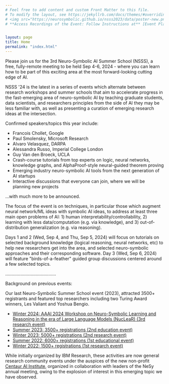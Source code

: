 ```yaml
---
# Feel free to add content and custom Front Matter to this file.
# To modify the layout, see https://jekyllrb.com/docs/themes/#overriding-theme-defaults
# <img src="https://neurosymbolic.github.io/nsss2023/data/poster-new.png" alt="Poster"/>
# **Access Recordings of the Event: Follow Instructions at** [Event Playback](https://neurosymbolic.github.io/nsss2023/playback.html)


layout: page
title: Home
permalink: "index.html"
---
```


Please join us for the 3rd Neuro-Symbolic AI Summer School (NSSS), a free, fully-remote meeting to be held Sep 4-6, 2024 - where you can learn how to be part of this exciting area at the most forward-looking cutting edge of AI.

NSSS '24 is the latest in a series of events which alternate between research workshops and summer schools that aim to accelerate progress in the fast-emerging area of neuro-symbolic AI by teaching graduate students, data scientists, and researchers principles from the side of AI they may be less familiar with, as well as presenting a curation of emerging research ideas at the intersection.

Confirmed speakers/topics this year include:
- Francois Chollet, Google
- Paul Smolensky, Microsoft Research
- Alvaro Velasquez, DARPA
- Alessandra Russo, Imperial College London
- Guy Van den Broeck, UCLA
- Crash-course tutorials from top experts on logic, neural networks, knowledge graphs, and AlphaProof-style neural-guided theorem proving
- Emerging industry neuro-symbolic AI tools from the next generation of AI startups
- Interactive discussions that everyone can join, where we will be planning new projects

...with much more to be announced.
 
The focus of the event is on techniques, in particular those which augment neural network/ML ideas with symbolic AI ideas, to address at least three main open problems of AI:  1) human interpretability/controllability, 2) learning with less data/computation (e.g. via knowledge), and 3) out-of-distribution generalization (e.g. via reasoning).  

Days 1 and 2 (Wed, Sep 4, and Thu, Sep 5, 2024) will focus on tutorials on selected background knowledge (logical reasoning, neural networks, etc) to help new researchers get into the area, and selected neuro-symbolic approaches and their corresponding software.  Day 3 (Wed, Sep 6, 2024) will feature "birds-of-a-feather" guided group discussions centered around a few selected topics.  

........................................

Background on previous events:

Our last Neuro-Symbolic Summer School event (2023), attracted 3500+ registrants and featured top researchers including two Turing Award winners, Les Valiant and Yoshua Bengio.

- [Winter 2024:  AAAI 2024 Workshop on Neuro-Symbolic Learning and Reasoning in the era of Large Language Models (NucLeaR) (3rd research event)](https://nuclear-workshop.github.io)
- [Summer 2023: 3500+ registrations (2nd education event)](https://neurosymbolic.github.io/nsss2023)
- [Winter 2023: 5000+ registrations (2nd research event)](https://ibm.biz/nsworkshop2023)
- [Summer 2022: 6000+ registrations (1st educational event)](http://ibm.biz/nsss2022)
- [Winter 2022:  1500+ registrations (1st research event)](http://ibm.biz/ns-wkshp)

While initially organized by IBM Research, these activities are now general research community events under the auspices of the new non-profit [Centaur AI Institute](https://centaurinstitute.org), organized in collaboration with leaders of the NeSy annual meeting, owing to the explosion of interest in this emerging topic we have observed.  
